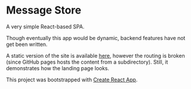 # Message Store

A very simple React-based SPA.

Though eventually this app would be dynamic, backend features have not get been written.

A static version of the site is available [here](https://matthewjkuss.github.io/message-store/build/), however the routing is broken (since GitHub pages hosts the content from a subdirectory). Still, it demonstrates how the landing page looks.

This project was bootstrapped with [Create React App](https://github.com/facebook/create-react-app).
